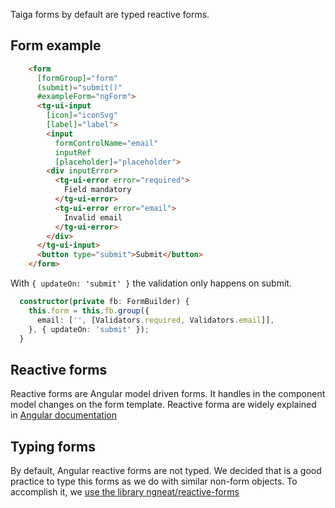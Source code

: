 Taiga forms by default are typed reactive forms.

## Form example

```html
    <form
      [formGroup]="form"
      (submit)="submit()"
      #exampleForm="ngForm">
      <tg-ui-input
        [icon]="iconSvg"
        [label]="label">
        <input
          formControlName="email"
          inputRef
          [placeholder]="placeholder">
        <div inputError>
          <tg-ui-error error="required">
            Field mandatory
          </tg-ui-error>
          <tg-ui-error error="email">
            Invalid email
          </tg-ui-error>
        </div>
      </tg-ui-input>
      <button type="submit">Submit</button>
    </form>
```

With `{ updateOn: 'submit' }` the validation only happens on submit.

```ts
  constructor(private fb: FormBuilder) {
    this.form = this.fb.group({
      email: ['', [Validators.required, Validators.email]],
    }, { updateOn: 'submit' });
  }
```

## Reactive forms

Reactive forms are Angular model driven forms. It handles in the component model changes on the form template.
Reactive forma are widely explained in [Angular documentation](https://angular.io/guide/reactive-forms)

## Typing forms

By default, Angular reactive forms are not typed. We decided that is a good practice to type this forms as we do with similar non-form objects.
To accomplish it, we [use the library ngneat/reactive-forms](https://github.com/ngneat/reactive-forms)


